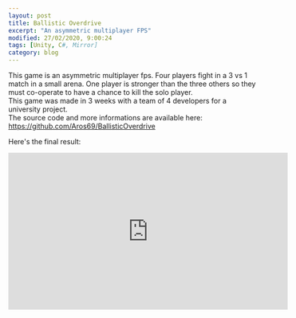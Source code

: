 ```yaml
---
layout: post
title: Ballistic Overdrive
excerpt: "An asymmetric multiplayer FPS"
modified: 27/02/2020, 9:00:24
tags: [Unity, C#, Mirror]
category: blog
---
```



This game is an asymmetric multiplayer fps. Four players fight in a 3 vs 1 match in a small arena. One player is stronger than the three others so they must co-operate to have a chance to kill the solo player.  
This game was made in 3 weeks with a team of 4 developers for a university project.  
The source code and more informations are available here: https://github.com/Aros69/BallisticOverdrive

Here's the final result:
<iframe width="560" height="315" src="https://www.youtube.com/embed/mXKT1lpxIG0" frameborder="0" allow="accelerometer; autoplay; clipboard-write; encrypted-media; gyroscope; picture-in-picture" allowfullscreen></iframe>
